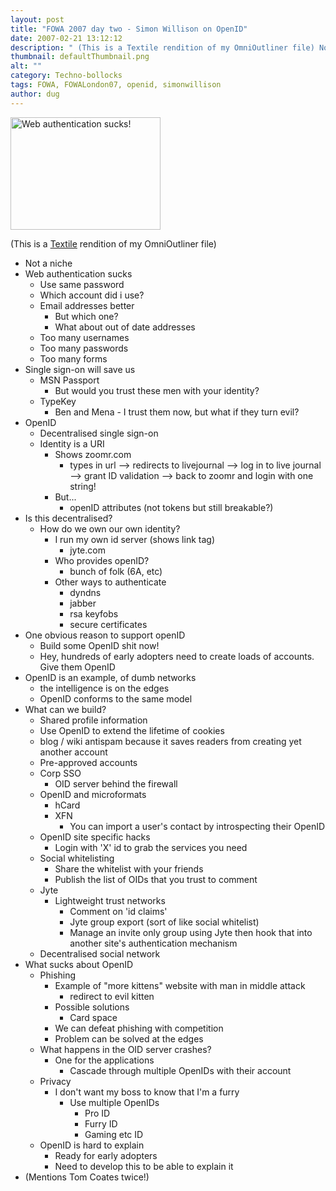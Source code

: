 ```yaml
---
layout: post
title: "FOWA 2007 day two - Simon Willison on OpenID"
date: 2007-02-21 13:12:12
description: " (This is a Textile rendition of my OmniOutliner file) Not a niche Web authentication sucks Use same password Which account did i use? Email addresses better But which one? What about out of date addresses Too many usernames Too&#8230;"
thumbnail: defaultThumbnail.png
alt: ""
category: Techno-bollocks
tags: FOWA, FOWALondon07, openid, simonwillison
author: dug
---
```


<p><a href="http://www.flickr.com/photos/bozo/397550126/" title="Photo Sharing"><img src="http://farm1.static.flickr.com/153/397550126_021e212a38_m.jpg" width="240" height="180" alt="Web authentication sucks!" /></a></p>

<p>(This is a <a href="http://www.textism.com/tools/textile/">Textile</a> rendition of my OmniOutliner file)</p>

<ul>
<li>Not a niche</li>
<li>Web authentication sucks<ul>
<li>Use same password</li>
<li>Which account did i use?</li>
<li>Email addresses better<ul>
<li>But which one?</li>
<li>What about out of date addresses</li>
</ul>
</li>
<li>Too many usernames</li>
<li>Too many passwords</li>
<li>Too many forms</li>
</ul>
</li>
<li>Single sign-on will save us<ul>
<li><span class="caps">MSN</span> Passport<ul>
<li>But would you trust these men with your identity?</li>
</ul>
</li>
<li>TypeKey<ul>
<li>Ben and Mena - I trust them now, but what if they turn evil?</li>
</ul>
</li>
</ul>
</li>
<li>OpenID<ul>
<li>Decentralised single sign-on</li>
<li>Identity is a <span class="caps">URI</span><ul>
<li>Shows zoomr.com<ul>
<li>types in url --&gt; redirects to livejournal --&gt; log in to live journal --&gt; grant ID validation --&gt; back to zoomr and login with one string!</li>
</ul>
</li>
<li>But...<ul>
<li>openID attributes (not tokens but still breakable?)</li>
</ul>
</li>
</ul>
</li>
</ul>
</li>
<li>Is this decentralised?<ul>
<li>How do we own our own identity?<ul>
<li>I run my own id server (shows link tag)<ul>
<li>jyte.com</li>
</ul>
</li>
<li>Who provides openID?<ul>
<li>bunch of folk (6A, etc)</li>
</ul>
</li>
<li>Other ways to authenticate<ul>
<li>dyndns</li>
<li>jabber</li>
<li>rsa keyfobs</li>
<li>secure certificates</li>
</ul>
</li>
</ul>
</li>
</ul>
</li>
<li>One obvious reason to support openID<ul>
<li>Build some OpenID shit now!</li>
<li>Hey, hundreds of early adopters need to create loads of accounts. Give them OpenID</li>
</ul>
</li>
<li>OpenID is an example, of dumb networks<ul>
<li>the intelligence is on the edges</li>
<li>OpenID conforms to the same model</li>
</ul>
</li>
<li>What can we build?<ul>
<li>Shared profile information</li>
<li>Use OpenID to extend the lifetime of cookies</li>
<li>blog / wiki antispam because it saves readers from creating yet another account</li>
<li>Pre-approved accounts</li>
<li>Corp <span class="caps">SSO</span><ul>
<li><span class="caps">OID </span>server behind the firewall</li>
</ul>
</li>
<li>OpenID and microformats<ul>
<li>hCard</li>
<li><span class="caps">XFN</span><ul>
<li>You can import a user's contact by introspecting their OpenID</li>
</ul>
</li>
</ul>
</li>
<li>OpenID site specific hacks<ul>
<li>Login with 'X' id to grab the services you need</li>
</ul>
</li>
<li>Social whitelisting<ul>
<li>Share the whitelist with your friends</li>
<li>Publish the list of <span class="caps">OID</span>s that you trust to comment</li>
</ul>
</li>
<li>Jyte<ul>
<li>Lightweight trust networks<ul>
<li>Comment on 'id claims'</li>
<li>Jyte group export (sort of like social whitelist)</li>
<li>Manage an invite only group using Jyte then hook that into another site's authentication mechanism</li>
</ul>
</li>
</ul>
</li>
<li>Decentralised social network</li>
</ul>
</li>
<li>What sucks about OpenID<ul>
<li>Phishing<ul>
<li>Example of "more kittens" website with man in middle attack<ul>
<li>redirect to evil kitten</li>
</ul>
</li>
<li>Possible solutions<ul>
<li>Card space</li>
</ul>
</li>
<li>We can defeat phishing with competition</li>
<li>Problem can be solved at the edges</li>
</ul>
</li>
<li>What happens in the <span class="caps">OID </span>server crashes?<ul>
<li>One for the applications<ul>
<li>Cascade through multiple OpenIDs with their account</li>
</ul>
</li>
</ul>
</li>
<li>Privacy<ul>
<li>I don't want my boss to know that I'm a furry<ul>
<li>Use multiple OpenIDs<ul>
<li>Pro ID</li>
<li>Furry ID</li>
<li>Gaming etc ID</li>
</ul>
</li>
</ul>
</li>
</ul>
</li>
<li>OpenID is hard to explain<ul>
<li>Ready for early adopters</li>
<li>Need to develop this to be able to explain it</li>
</ul>
</li>
</ul>
</li>
<li>(Mentions Tom Coates twice!)</li>
</ul>

